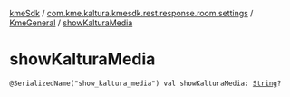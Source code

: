 [kmeSdk](../../index.md) / [com.kme.kaltura.kmesdk.rest.response.room.settings](../index.md) / [KmeGeneral](index.md) / [showKalturaMedia](./show-kaltura-media.md)

# showKalturaMedia

`@SerializedName("show_kaltura_media") val showKalturaMedia: `[`String`](https://kotlinlang.org/api/latest/jvm/stdlib/kotlin/-string/index.html)`?`